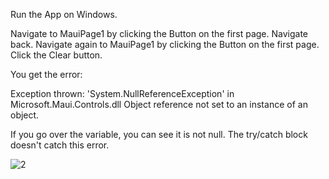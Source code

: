 Run the App on Windows.

Navigate to MauiPage1 by clicking the Button on the first page.
Navigate back.
Navigate again to MauiPage1 by clicking the Button on the first page.
Click the Clear button.

You get the error:

Exception thrown: 'System.NullReferenceException' in Microsoft.Maui.Controls.dll
Object reference not set to an instance of an object.

If you go over the variable, you can see it is not null.
The try/catch block doesn't catch this error.

![2](https://github.com/user-attachments/assets/220b13a1-c868-48d7-aa2a-03938127ea1b)
